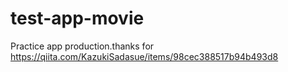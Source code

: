 # test-app-movie
Practice app production.thanks for https://qiita.com/KazukiSadasue/items/98cec388517b94b493d8
